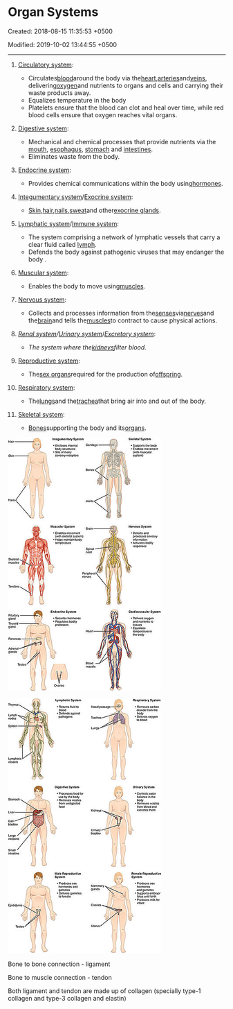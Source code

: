 # Organ Systems

Created: 2018-08-15 11:35:53 +0500

Modified: 2019-10-02 13:44:55 +0500

---

1. [Circulatory system](https://en.wikipedia.org/wiki/Circulatory_system):
    - Circulates[blood](https://en.wikipedia.org/wiki/Blood)around the body via the[heart](https://en.wikipedia.org/wiki/Human_heart),[arteries](https://en.wikipedia.org/wiki/Artery)and[veins](https://en.wikipedia.org/wiki/Vein), delivering[oxygen](https://en.wikipedia.org/wiki/Oxygen)and nutrients to organs and cells and carrying their waste products away.
    - Equalizes temperature in the body
    - Platelets ensure that the blood can clot and heal over time, while red blood cells ensure that oxygen reaches vital organs.

2. [Digestive system](https://en.wikipedia.org/wiki/Digestive_system):
    - Mechanical and chemical processes that provide nutrients via the [mouth](https://en.wikipedia.org/wiki/Human_mouth), [esophagus](https://en.wikipedia.org/wiki/Esophagus), [stomach](https://en.wikipedia.org/wiki/Stomach) and [intestines](https://en.wikipedia.org/wiki/Intestine).
    - Eliminates waste from the body.

3. [Endocrine system](https://en.wikipedia.org/wiki/Endocrine_system):
    - Provides chemical communications within the body using[hormones](https://en.wikipedia.org/wiki/Hormone).

4. [Integumentary system](https://en.wikipedia.org/wiki/Integumentary_system)/[Exocrine system](https://en.wikipedia.org/wiki/Exocrine_system):
    - [Skin](https://en.wikipedia.org/wiki/Human_skin),[hair](https://en.wikipedia.org/wiki/Human_hair),[nails](https://en.wikipedia.org/wiki/Nail_(anatomy)),[sweat](https://en.wikipedia.org/wiki/Sweat_gland)and other[exocrine glands](https://en.wikipedia.org/wiki/Exocrine_gland).

5. [Lymphatic system](https://en.wikipedia.org/wiki/Lymphatic_system)/[Immune system](https://en.wikipedia.org/wiki/Immune_system):
    - The system comprising a network of lymphatic vessels that carry a clear fluid called [lymph](https://en.wikipedia.org/wiki/Lymph).
    - Defends the body against pathogenic viruses that may endanger the body .

6. [Muscular system](https://en.wikipedia.org/wiki/Muscular_system):
    - Enables the body to move using[muscles](https://en.wikipedia.org/wiki/Muscle).

7. [Nervous system](https://en.wikipedia.org/wiki/Nervous_system):
    - Collects and processes information from the[senses](https://en.wikipedia.org/wiki/Sense)via[nerves](https://en.wikipedia.org/wiki/Nerve)and the[brain](https://en.wikipedia.org/wiki/Human_brain)and tells the[muscles](https://en.wikipedia.org/wiki/Muscle)to contract to cause physical actions.

8. *[Renal system](https://en.wikipedia.org/wiki/Renal_system)/[Urinary system](https://en.wikipedia.org/wiki/Urinary_system)*/[*Excretory system*](https://en.wikipedia.org/wiki/Excretory_system):
    - *The system where the[kidneys](https://en.wikipedia.org/wiki/Kidneys)filter blood.*

9. [Reproductive system](https://en.wikipedia.org/wiki/Reproductive_system):
    - The[sex organs](https://en.wikipedia.org/wiki/Sex_organ)required for the production of[offspring](https://en.wikipedia.org/wiki/Offspring).

10. [Respiratory system](https://en.wikipedia.org/wiki/Respiratory_system):
    - The[lungs](https://en.wikipedia.org/wiki/Lung)and the[trachea](https://en.wikipedia.org/wiki/Trachea)that bring air into and out of the body.

11. [Skeletal system](https://en.wikipedia.org/wiki/Skeletal_system):
    - [Bones](https://en.wikipedia.org/wiki/Bone)supporting the body and its[organs](https://en.wikipedia.org/wiki/Organ_(anatomy)).

![image](media/Organ-Systems-image1.jpg)

![](media/Organ-Systems-image2.jpg)

Bone to bone connection - ligament

Bone to muscle connection - tendon

Both ligament and tendon are made up of collagen (specially type-1 collagen and type-3 collagen and elastin)
